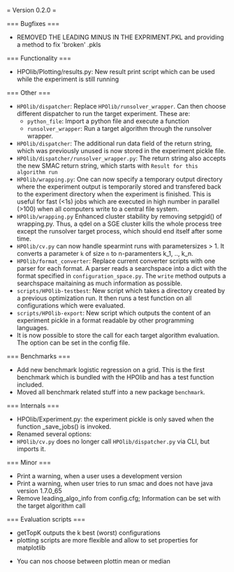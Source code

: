 = Version 0.2.0 =

=== Bugfixes ===
+ REMOVED THE LEADING MINUS IN THE EXPRIMENT.PKL and providing a method to fix 'broken' .pkls

=== Functionality ===

* HPOlib/Plotting/results.py: New result print script which can be used while the experiment is still running

=== Other ===

* `HPOlib/dispatcher`: Replace `HPOlib/runsolver_wrapper`. Can then choose
    different dispatcher to run the target experiment. These are:
    * `python_file`: Import a python file and execute a function
    * `runsolver_wrapper`: Run a target algorithm through the runsolver wrapper.
* `HPOlib/dispatcher`: The additional run data field of the return string,
    which was previously unused is now stored in the experiment pickle file.
* `HPOlib/dispatcher/runsolver_wrapper.py`: The return string also accepts the
 new SMAC return string, which starts with `Result for this algorithm run`
* `HPOlib/wrapping.py`: One can now specify a temporary output directory where
    the experiment output is temporarily stored and transfered back to the
    experiment directory when the experiment is finished. This is useful for
    fast (<1s) jobs which are executed in high number in parallel (>100) when
    all computers write to a central file system.
* `HPOlib/wrapping.py` Enhanced cluster stability by removing setpgid() of
    wrapping.py. Thus, a qdel on a SGE cluster kills the whole process tree
    except the runsolver target process, which should end itself after some time.
* `HPOlib/cv.py` can now handle spearmint runs with parametersizes > 1.
    It converts a parameter `k` of size `n` to n-paramenters k_1, .., k_n.
* `HPOlib/format_converter`: Replace current converter scripts with one parser
    for each format. A parser reads a searchspace into a dict with the format
    specified in `configuration_space.py`. The `write` method outputs a
    searchspace maitaining as much information as possible.
* `scripts/HPOlib-testbest`: New script which takes a directory created by a
    previous optimization run. It then runs a test function on all
    configurations which were evaluated.
* `scripts/HPOlib-export`: New script which outputs the content of an
    experiment pickle in a format readable by other programming languages.
* It is now possible to store the call for each target algorithm evaluation.
    The option can be set in the config file.

=== Benchmarks ===

* Add new benchmark logistic regression on a grid. This is the first
    benchmark which is bundled with the HPOlib and has a test function included.
* Moved all benchmark related stuff into a new package `benchmark`.

=== Internals ===

* HPOlib/Experiment.py: the experiment pickle is only saved when the function _save_jobs() is invoked.
* Renamed several options:
* `HPOlib/cv.py` does no longer call `HPOlib/dispatcher.py` via CLI,
    but imports it.

=== Minor ===
* Print a warning, when a user uses a development version
* Print a warning, when user tries to run smac and does not have java version 1.7.0_65
* Remove leading_algo_info from config.cfg; Information can be set with the target algorithm call

=== Evaluation scripts ===
* getTopK outputs the k best (worst) configurations
* plotting scripts are more flexible and allow to set properties for matplotlib
+ You can nos choose between plottin mean or median

